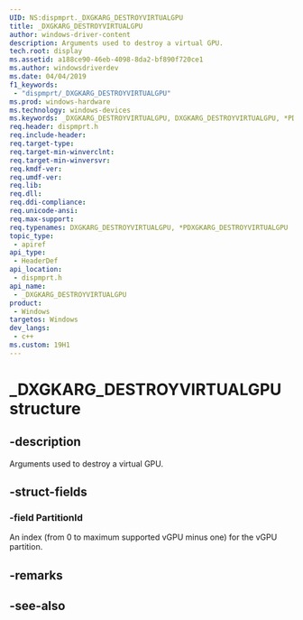 ```yaml
---
UID: NS:dispmprt._DXGKARG_DESTROYVIRTUALGPU
title: _DXGKARG_DESTROYVIRTUALGPU
author: windows-driver-content
description: Arguments used to destroy a virtual GPU.
tech.root: display
ms.assetid: a188ce90-46eb-4098-8da2-bf890f720ce1
ms.author: windowsdriverdev
ms.date: 04/04/2019 
f1_keywords:
 - "dispmprt/_DXGKARG_DESTROYVIRTUALGPU"
ms.prod: windows-hardware
ms.technology: windows-devices
ms.keywords: _DXGKARG_DESTROYVIRTUALGPU, DXGKARG_DESTROYVIRTUALGPU, *PDXGKARG_DESTROYVIRTUALGPU, 
req.header: dispmprt.h
req.include-header:
req.target-type:
req.target-min-winverclnt: 
req.target-min-winversvr:
req.kmdf-ver:
req.umdf-ver:
req.lib:
req.dll:
req.ddi-compliance:
req.unicode-ansi:
req.max-support:
req.typenames: DXGKARG_DESTROYVIRTUALGPU, *PDXGKARG_DESTROYVIRTUALGPU
topic_type: 
 - apiref
api_type: 
 - HeaderDef
api_location: 
 - dispmprt.h
api_name: 
 - _DXGKARG_DESTROYVIRTUALGPU
product: 
 - Windows
targetos: Windows
dev_langs:
 - c++
ms.custom: 19H1
---
```


# _DXGKARG_DESTROYVIRTUALGPU structure

## -description

Arguments used to destroy a virtual GPU.

## -struct-fields

### -field PartitionId
 
An index (from 0 to maximum supported vGPU minus one) for the vGPU partition.

## -remarks

## -see-also
